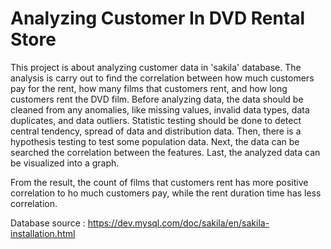 # Analyzing Customer In DVD Rental Store

This project is about analyzing customer data in 'sakila' database. 
The analysis is carry out to find the correlation between how much customers pay for the rent, how many films that customers rent, and how long customers rent the DVD film.
Before analyzing data, the data should be cleaned from any anomalies, like missing values, invalid data types, data duplicates, and data outliers. Statistic testing should be done to detect central tendency, spread of data and distribution data. Then, there is a hypothesis testing to test some population data. Next, the data can be searched the correlation between the features. Last, the analyzed data can be visualized into a graph.

From the result, the count of films that customers rent has more positive correlation to ho much customers pay, while the rent duration time has less correlation. 

Database source : https://dev.mysql.com/doc/sakila/en/sakila-installation.html

